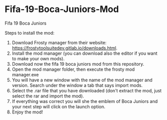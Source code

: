 # Fifa-19-Boca-Juniors-Mod
Fifa 19 Boca Juniors 

Steps to install the mod:

1. Download Frosty manager from their website: https://frostytoolsuitedev.gitlab.io/downloads.html.
2. Install the mod manager (you can download also the editor if you want to make your own mods).
3. Download now the fifa 19 boca juniors mod from this repository.
4. Open the mod manager folder, then execute the frosty mod manager.exe
5. You will have a new window with the name of the mod manager and version. Search under the window a tab that says import mods.
6. Select the .rar file that you have downloaded (don't extract the mod, just select the rar and import the mod).
7. If everything was correct you will she the emblem of Boca Juniors and your next step will click on the launch option.
8. Enjoy the mod!
